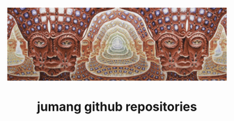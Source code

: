 ![psyche](_design/psyche.gif)
<h1 align="center"> jumang github repositories</h1>

<!-- ```
const jumang = {
    pronouns: "he" | "him",
    born: "28/12/2000",
    askMeAbout: ["web", "sound", "design",
    code: ["go", "cpp", "typescript", "max"],
    technologies: {
        typeScript: ["react js", "next.js", "gatsby.js"],
        backEnd: ["golang", "tsx"m "GCP"],
    },
    currentFocus: null,
    funFact: "love ramen-jiro"
};
``` -->

<!-- ### <img src="https://media.giphy.com/media/mGcNjsfWAjY5AEZNw6/giphy.gif" width="60"> language i use
- dead -->
